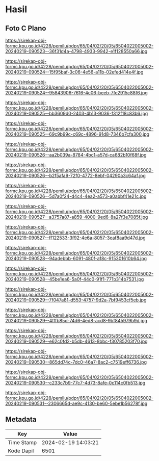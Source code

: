 # Hasil

## Foto C Plano

https://sirekap-obj-formc.kpu.go.id/4228/pemilu/pdpr/65/04/02/20/05/6504022005002-20240219-090523--36f31d4a-4798-4933-9942-e1f128550a66.jpg

https://sirekap-obj-formc.kpu.go.id/4228/pemilu/pdpr/65/04/02/20/05/6504022005002-20240219-090524--15f95baf-3c06-4e56-a11b-02efed414e4f.jpg

https://sirekap-obj-formc.kpu.go.id/4228/pemilu/pdpr/65/04/02/20/05/6504022005002-20240219-090524--95843906-7616-4c06-beeb-7fe2915c88f6.jpg

https://sirekap-obj-formc.kpu.go.id/4228/pemilu/pdpr/65/04/02/20/05/6504022005002-20240219-090525--bb3609d0-2403-4b13-9036-f312f18c83b6.jpg

https://sirekap-obj-formc.kpu.go.id/4228/pemilu/pdpr/65/04/02/20/05/6504022005002-20240219-090525--69c9b99c-c69c-4896-91d8-7346b7cfa300.jpg

https://sirekap-obj-formc.kpu.go.id/4228/pemilu/pdpr/65/04/02/20/05/6504022005002-20240219-090526--aa2b039a-8784-4bc1-a57d-ca682b10f68f.jpg

https://sirekap-obj-formc.kpu.go.id/4228/pemilu/pdpr/65/04/02/20/05/6504022005002-20240219-090526--b2f5afa9-72f0-4772-8ebf-04290a3c64af.jpg

https://sirekap-obj-formc.kpu.go.id/4228/pemilu/pdpr/65/04/02/20/05/6504022005002-20240219-090526--5d7a0f24-d4c4-4ea2-a573-a0abbf41e21c.jpg

https://sirekap-obj-formc.kpu.go.id/4228/pemilu/pdpr/65/04/02/20/05/6504022005002-20240219-090527--a3757a87-a859-4000-9ed6-8a27f3e7085f.jpg

https://sirekap-obj-formc.kpu.go.id/4228/pemilu/pdpr/65/04/02/20/05/6504022005002-20240219-090527--ff122533-3f92-4e6a-8057-3eaf8aa9d47d.jpg

https://sirekap-obj-formc.kpu.go.id/4228/pemilu/pdpr/65/04/02/20/05/6504022005002-20240219-090528--94adebbb-6091-480f-a18c-915301610b64.jpg

https://sirekap-obj-formc.kpu.go.id/4228/pemilu/pdpr/65/04/02/20/05/6504022005002-20240219-090528--45be1ea6-5a0f-44c0-91f1-771b314b7531.jpg

https://sirekap-obj-formc.kpu.go.id/4228/pemilu/pdpr/65/04/02/20/05/6504022005002-20240219-090529--7f047a81-d553-4757-9d2a-7bf9453cf5eb.jpg

https://sirekap-obj-formc.kpu.go.id/4228/pemilu/pdpr/65/04/02/20/05/6504022005002-20240219-090529--4fffb85d-74d6-4ed8-acd8-9bf845979b9d.jpg

https://sirekap-obj-formc.kpu.go.id/4228/pemilu/pdpr/65/04/02/20/05/6504022005002-20240219-090529--e62c0fd2-b5db-4613-8bbc-f30785203f70.jpg

https://sirekap-obj-formc.kpu.go.id/4228/pemilu/pdpr/65/04/02/20/05/6504022005002-20240219-090530--865dd74c-7dc0-46a7-8ac2-c7519eff6736.jpg

https://sirekap-obj-formc.kpu.go.id/4228/pemilu/pdpr/65/04/02/20/05/6504022005002-20240219-090530--c233c7b9-77c7-4d73-8afe-0c114c0fb513.jpg

https://sirekap-obj-formc.kpu.go.id/4228/pemilu/pdpr/65/04/02/20/05/6504022005002-20240219-090531--2306665d-ae9c-4130-be60-5ebe1b56278f.jpg


## Metadata

| Key        | Value               |
| ---------- | ------------------- |
| Time Stamp | 2024-02-19 14:03:21 |
| Kode Dapil | 6501                |



